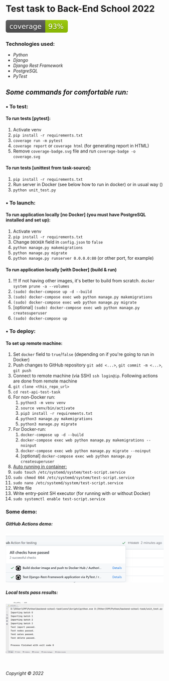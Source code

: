 # Test task to Back-End School 2022   
![coverage](./coverage.svg)

### Technologies used:  
* _Python_
* _Django_
* _Django Rest Framework_
* _PostgreSQL_
* _PyTest_     


## _Some commands for comfortable run:_  
### • To test:  
#### To run tests [pytest]:  
1. Activate venv
2. `pip install -r requirements.txt`  
3. `coverage run -m pytest`  
4. `coverage report` or `coverage html` (for generating report in HTML)
5. Remove `coverage-badge.svg` file and run `coverage-badge -o coverage.svg`  

#### To run tests [unittest from task-source]:   
1. `pip install -r requirements.txt` 
2. Run server in Docker (see below how to run in docker) or in usual way ()
3. `python unit_test.py`

### • To launch:
#### To run application locally [no Docker] (you must have PostgreSQL installed and set up):  
1. Activate venv
2. `pip install -r requirements.txt`
3. Change `DOCKER` field in `config.json` to `false`  
4. `python manage.py makemigrations`  
5. `python manage.py migrate`  
6. `python manage.py runserver 0.0.0.0:80` (or other port, for example)  

#### To run application locally [with Docker] (build & run)
1. !!! If not having other images, it's better to build from scratch. `docker system prune -a --volumes`
2. `(sudo) docker-compose up -d --build`
3. `(sudo) docker-compose exec web python manage.py makemigrations`  
4. `(sudo) docker-compose exec web python manage.py migrate`  
5. [optional] `(sudo) docker-compose exec web python manage.py createsuperuser`
6. `(sudo) docker-compose up`

### • To deploy:
#### To set up remote machine:
1. Set `docker` field to `true`/`false` (depending on if you're going to run in Docker)
2. Push changes to GitHub repository `git add <...>`, `git commit -m <...>`, `git push`
3. Connect to remote machine (via SSH) `ssh login@ip`. Following actions are done from remote machine
4. `git clone <this_repo_url>`  
5. `cd rest-api-test-task` 
6. For non-Docker run:
   1. `python3 -m venv venv`  
   2. `source venv/bin/activate`  
   3. `pip3 install -r requirements.txt`  
   4. `python3 manage.py makemigrations`  
   5. `python3 manage.py migrate`
7. For Docker-run:
   1. `docker-compose up -d --build`
   2. `docker-compose exec web python manage.py makemigrations --noinput`  
   3. `docker-compose exec web python manage.py migrate --noinput`  
   4. [optional] `docker-compose exec web python manage.py createsuperuser`
8. [Auto running in container:](https://winitpro.ru/index.php/2019/10/11/avtozagruzka-servisov-i-skriptov-v-linux/)  
9. `sudo touch /etc/systemd/system/test-script.service` 
10. `sudo chmod 664 /etc/systemd/system/test-script.service`
11. `sudo nano /etc/systemd/system/test-script.service`
12. Write file 
13. Write entry-point SH executor  (for running with or without Docker)
14. `sudo systemctl enable test-script.service`
&nbsp;  



### Some demo:  
##### GitHub Actions demo:  
![GitHub Actions output](github-actions-demo.PNG)
##### Local tests pass results:  
![Import, Nodes, Sales, Delete](local_test_results.PNG)  

&nbsp;  



###### Copyright © 2022